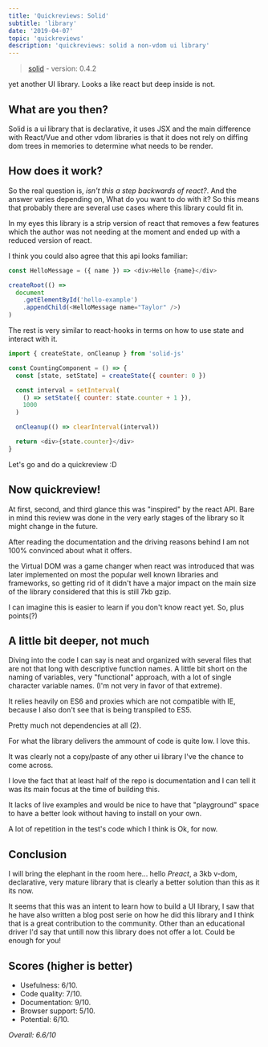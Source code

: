 ```yaml
---
title: 'Quickreviews: Solid'
subtitle: 'library'
date: '2019-04-07'
topic: 'quickreviews'
description: 'quickreviews: solid a non-vdom ui library'
---
```



> [solid](https://github.com/ryansolid/solid) - version: 0.4.2

yet another UI library. Looks a like react but deep inside is not.

## What are you then?

Solid is a ui library that is declarative, it uses JSX and the main difference with React/Vue and other vdom libraries is that it does not rely on diffing dom trees in memories to determine what needs to be render.

## How does it work?

So the real question is, _isn't this a step backwards of react?_. And the answer varies depending on, What do you want to do with it? So this means that probably there are several use cases where this library could fit in.

In my eyes this library is a strip version of react that removes a few features which the author was not needing at the moment and ended up with a reduced version of react.

I think you could also agree that this api looks familiar:

```javascript
const HelloMessage = ({ name }) => <div>Hello {name}</div>

createRoot(() =>
  document
    .getElementById('hello-example')
    .appendChild(<HelloMessage name="Taylor" />)
)
```

The rest is very similar to react-hooks in terms on how to use state and interact with it.

```javascript
import { createState, onCleanup } from 'solid-js'

const CountingComponent = () => {
  const [state, setState] = createState({ counter: 0 })

  const interval = setInterval(
    () => setState({ counter: state.counter + 1 }),
    1000
  )

  onCleanup(() => clearInterval(interval))

  return <div>{state.counter}</div>
}
```

Let's go and do a quickreview :D

## Now quickreview!

At first, second, and third glance this was "inspired" by the react API. Bare in mind this review was done in the very early stages of the library so It might change in the future.

After reading the documentation and the driving reasons behind I am not 100% convinced about what it offers.

the Virtual DOM was a game changer when react was introduced that was later implemented on most the popular well known libraries and frameworks, so getting rid of it didn't have a major impact on the main size of the library considered that this is still 7kb gzip.

I can imagine this is easier to learn if you don't know react yet. So, plus points(?)

## A little bit deeper, not much

Diving into the code I can say is neat and organized with several files that are not that long with descriptive function names. A little bit short on the naming of variables, very "functional" approach, with a lot of single character variable names. (I'm not very in favor of that extreme).

It relies heavily on ES6 and proxies which are not compatible with IE, because I also don't see that is being transpiled to ES5.

Pretty much not dependencies at all (2).

For what the library delivers the ammount of code is quite low. I love this.

It was clearly not a copy/paste of any other ui library I've the chance to come across.

I love the fact that at least half of the repo is documentation and I can tell it was its main focus at the time of building this.

It lacks of live examples and would be nice to have that "playground" space to have a better look without having to install on your own.

A lot of repetition in the test's code which I think is Ok, for now.

## Conclusion

I will bring the elephant in the room here... hello _Preact_, a 3kb v-dom, declarative, very mature library that is clearly a better solution than this as it its now.

It seems that this was an intent to learn how to build a UI library, I saw that he have also written a blog post serie on how he did this library and I think that is a great contribution to the community. Other than an educational driver I'd say that untill now this library does not offer a lot. Could be enough for you!

## Scores (higher is better)

- Usefulness: 6/10.
- Code quality: 7/10.
- Documentation: 9/10.
- Browser support: 5/10.
- Potential: 6/10.

_Overall: 6.6/10_
